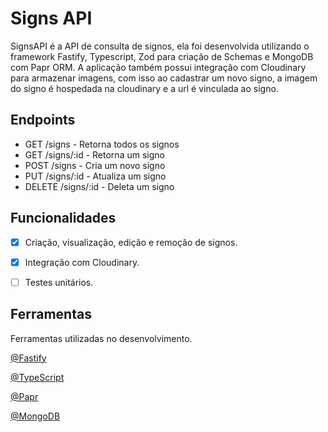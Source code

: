 # Signs API

<p>
  SignsAPI é a API de consulta de signos, ela foi desenvolvida utilizando o framework Fastify, Typescript, Zod para criação de Schemas e MongoDB com Papr ORM. A aplicação também possui integração com Cloudinary para armazenar imagens, com isso ao cadastrar um novo signo, a imagem
  do signo é hospedada na cloudinary e a url é vinculada ao signo.
</p>

## Endpoints

<ul>
  <li>
    GET /signs - Retorna todos os signos
  </li>
  <li>
    GET /signs/:id - Retorna um signo
  </li>
  <li>
    POST /signs - Cria um novo signo
  </li>
  <li>
    PUT /signs/:id - Atualiza um signo
  </li>
  <li>
    DELETE /signs/:id - Deleta um signo
  </li>
</ul>

## Funcionalidades
- [x] Criação, visualização, edição e remoção de signos.
- [x] Integração com Cloudinary.
- [ ] Testes unitários.


## Ferramentas

Ferramentas utilizadas no desenvolvimento.

[@Fastify](https://www.fastify.io/)

[@TypeScript](https://www.typescriptlang.org/)

[@Papr](https://plexinc.github.io/papr/#/)

[@MongoDB](https://www.mongodb.com/atlas/database)
